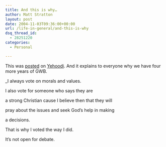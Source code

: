 ```yaml
---
title: And this is why…
author: Matt Stratton
layout: post
date: 2004-11-03T09:36:00+00:00
url: /life-in-general/and-this-is-why
dsq_thread_id:
  - 28251220
categories:
  - Personal

---
```

This was [posted][1] on [Yehoodi][2]. And it explains to everyone why we have four more years of GWB.

_I always vote on morals and values.
  
I also vote for someone who says they are
  
a strong Christian cause I believe then that they will
  
pray about the issues and seek God&#8217;s help in making
  
a decisions.</p> 

That is why I voted the way I did.
  
It&#8217;s not open for debate.</i>

 [1]: http://www.yehoodi.com/phpBB2/viewtopic.php?p=535055#535055
 [2]: http://www.yehoodi.com